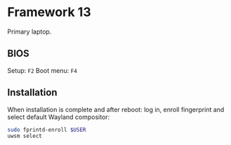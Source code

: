 # Framework 13

Primary laptop.

## BIOS

Setup: `F2`
Boot menu: `F4`

## Installation

When installation is complete and after reboot: log in, enroll fingerprint and
select default Wayland compositor:

```sh
sudo fprintd-enroll $USER
uwsm select
```
